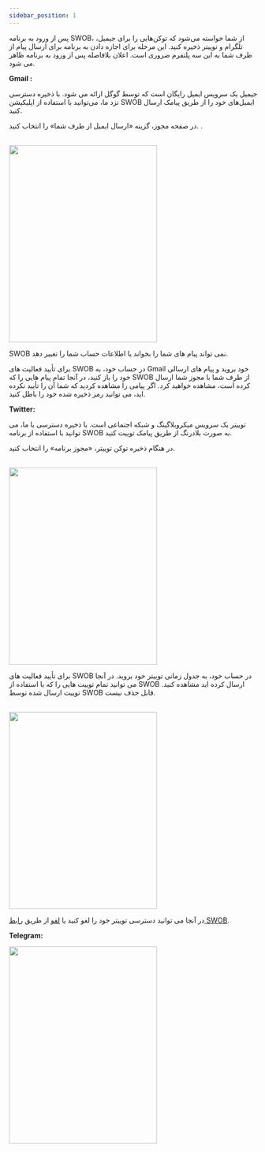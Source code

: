 ```yaml
---
sidebar_position: 1
---
```


پس از ورود به برنامه SWOB، از شما خواسته می‌شود که توکن‌هایی را برای جیمیل، تلگرام و توییتر ذخیره کنید. این مرحله برای اجازه دادن به برنامه برای ارسال پیام از طرف شما به این سه پلتفرم ضروری است. اعلان بلافاصله پس از ورود به برنامه ظاهر می شود.

**Gmail :**

جیمیل یک سرویس ایمیل رایگان است که توسط گوگل ارائه می شود. با ذخیره دسترسی نزد ما، می‌توانید با استفاده از اپلیکیشن SWOB ایمیل‌های خود را از طریق پیامک ارسال کنید.

در صفحه مجوز، گزینه «ارسال ایمیل از طرف شما» را انتخاب کنید. .

<br/>
<img src="/img/Gmail-Access.png" height="400" width="300" />
<br/>

SWOB نمی تواند پیام های شما را بخواند یا اطلاعات حساب شما را تغییر دهد.

برای تأیید فعالیت های SWOB در حساب خود، به Gmail خود بروید و پیام های ارسالی خود را باز کنید، در آنجا تمام پیام هایی را که SWOB از طرف شما با مجوز شما ارسال کرده است، مشاهده خواهید کرد. اگر پیامی را مشاهده کردید که شما آن را تأیید نکرده اید، می توانید رمز ذخیره شده خود را باطل کنید.

**Twitter:**

توییتر یک سرویس میکروبلاگینگ و شبکه اجتماعی است. با ذخیره دسترسی با ما، می توانید با استفاده از برنامه SWOB به صورت بلادرنگ از طریق پیامک توییت کنید.

در هنگام ذخیره توکن توییتر، «مجوز برنامه» را انتخاب کنید.

<br/>
<img src="/img/Twitter_Access.png" height="400" width="300" />
<br/>

برای تأیید فعالیت های SWOB در حساب خود، به جدول زمانی توییتر خود بروید. در آنجا می توانید تمام توییت هایی را که با استفاده از SWOB ارسال کرده اید مشاهده کنید. توییت ارسال شده توسط SWOB قابل حذف نیست.

<br/>
<img src="/img/Twitter-Things.png" height="400" width="300" />
<br/>

<!--need to add the correct link on revoke token-->

در آنجا می توانید دسترسی توییتر خود را لغو کنید یا [لغو](https://smswithoutborders.com/) از طریق [رابط SWOB](https://smswithoutborders.com/login).

**Telegram:**

<!--
Telegram is a free cross platform, cloud based instant messaging service. By storing access with us, you will be able to send messages by SMS using the SWOB app.

On storing your Telegram token, Telegram sends you a verification code in your telegram inbox.

After code verification Telegram informs you that SWOB now has access to your account.

SWOB has access to only send messages on your behalf. We cannot read your messages or modify your account information.
To verify SWOB activities on your account. Open your telegram app and check sent messages. Every message you publish to telegram using SWOB will be visible there.

If you are not sure of some messages go to your Telegram account settings and devices, there you can
Terminate the session or  you revoke through the SWOB interface.
-->

<img src="/img/Telegram-Access.png" height="400" width="300" />
